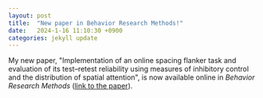 ```yaml
---
layout: post
title:  "New paper in Behavior Research Methods!"
date:   2024-1-16 11:10:30 +0900
categories: jekyll update
---
```

My new paper,
"Implementation of an online spacing flanker task and evaluation of its test–retest reliability using measures of inhibitory control and the distribution of spatial attention",
is now available online in _Behavior Research Methods_ ([link to the paper](https://link.springer.com/article/10.3758/s13428-023-02327-7)).